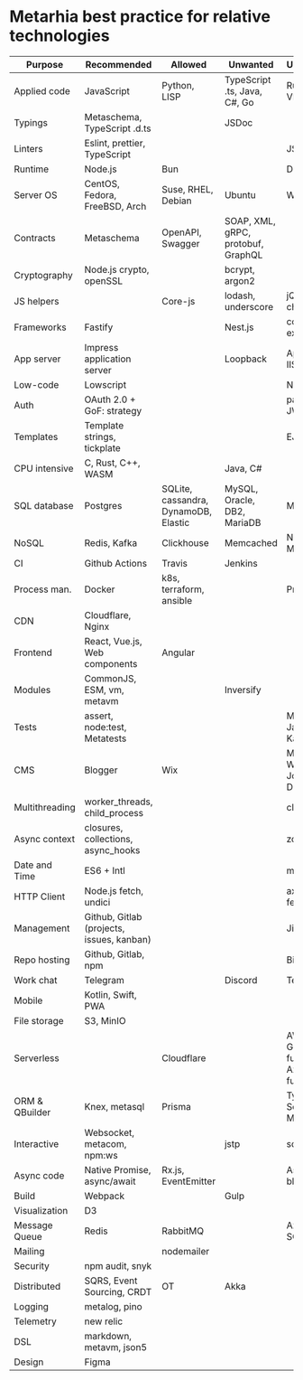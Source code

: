 # Metarhia best practice for relative technologies

| Purpose        | Recommended                   | Allowed        | Unwanted                  | Unacceptable              |
| -------------- | ----------------------------- | -------------- | ------------------------- | ------------------------- |
| Applied code   | JavaScript                    | Python, LISP   | TypeScript .ts, Java, C#, Go | Ruby, PHP, VB          |
| Typings        | Metaschema, TypeScript .d.ts  |                | JSDoc                     |                           |
| Linters        | Eslint, prettier, TypeScript  |                |                           | JSHint                    |
| Runtime        | Node.js                       | Bun            |                           | Deno                      |
| Server OS      | CentOS, Fedora, FreeBSD, Arch | Suse, RHEL, Debian | Ubuntu                | Windows                   |
| Contracts      | Metaschema                    | OpenAPI, Swagger | SOAP, XML, gRPC, protobuf, GraphQL |                |
| Cryptography   | Node.js crypto, openSSL       |                | bcrypt, argon2            |                           |
| JS helpers     |                               | Core-js        | lodash, underscore        | jQuery, cheerio           |
| Frameworks     | Fastify                       |                | Nest.js                   | connect, express, koa     |
| App server     | Impress application server    |                | Loopback                  | Apollo server, IIS        |
| Low-code       | Lowscript                     |                |                           | Node-RED                  |
| Auth           | OAuth 2.0 + GoF: strategy     |                |                           | passport, JWT             |
| Templates      | Template strings, tickplate   |                |                           | EJS                       |
| CPU intensive  | C, Rust, C++, WASM            |                | Java, C#                  |                           |
| SQL database   | Postgres                 | SQLite, cassandra, DynamoDB, Elastic | MySQL, Oracle, DB2, MariaDB | MS SQL |
| NoSQL          | Redis, Kafka                  | Clickhouse     | Memcached                 | Neo4j, MongoDB            |
| CI             | Github Actions                | Travis         | Jenkins                   |                           |
| Process man.   | Docker                        | k8s, terraform, ansible |                  | Pm2, forever              |
| CDN            | Cloudflare, Nginx             |                |                           |                           |
| Frontend       | React, Vue.js, Web components | Angular        |                           |                           |
| Modules        | CommonJS, ESM, vm, metavm     |                | Inversify                 |                           |
| Tests          | assert, node:test, Metatests  |                |                         | Mocha, Jest, Jasmine, Karma |
| CMS            | Blogger                       | Wix            |           | Magento, Wordpress, Joomla, Drupal, Tilda |
| Multithreading | worker_threads, child_process |                |                           | cluster                   |
| Async context  | closures, collections, async_hooks |           |                           | zone.js                   |
| Date and Time  | ES6 + Intl                    |                |                           | moment.js                 |
| HTTP Client    | Node.js fetch, undici         |                |                          | axios, node-fetch, request |
| Management     | Github, Gitlab (projects, issues, kanban) | |                              | Jira, Trello              |
| Repo hosting   | Github, Gitlab, npm           |                |                           | Bitbucket                 |
| Work chat      | Telegram                      |                | Discord                   | Teams, Slack              |
| Mobile         | Kotlin, Swift, PWA            |                |                           |                           |
| File storage   | S3, MinIO                     |                |                           |                           |
| Serverless     |                               | Cloudflare     | | AWS Lambda, Google cloud functions, Azure functions |
| ORM & QBuilder | Knex, metasql                 | Prisma         |                        | TypeORM, Sequelize, Mongoose |
| Interactive    | Websocket, metacom, npm:ws    |                | jstp                      | socket.io                 |
| Async code     | Native Promise, async/await   | Rx.js, EventEmitter |                      | Async.js, bluebird, q, co |
| Build          | Webpack                       |                | Gulp                      |                           |
| Visualization  | D3                            |                |                           |                           |
| Message Queue  | Redis                         | RabbitMQ       |                           | Azure, AWS SQS            |
| Mailing        |                               | nodemailer     |                           |                           |
| Security       | npm audit, snyk               |                |                           |                           |
| Distributed    | SQRS, Event Sourcing, CRDT    | OT             | Akka                      |                           |
| Logging        | metalog, pino                 |                |                           |                           |
| Telemetry      | new relic                     |                |                           |                           |
| DSL            | markdown, metavm, json5       |                |                           |                           |
| Design         | Figma                         |                |                           |                           |
